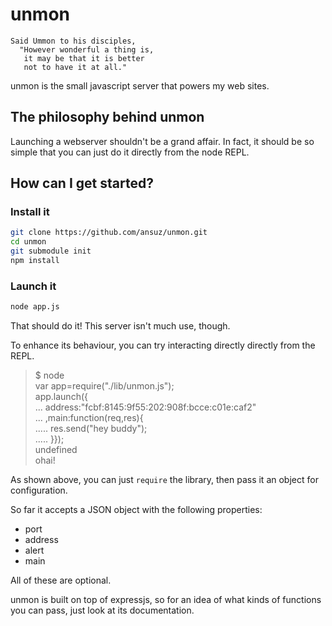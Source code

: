 # unmon

```text
Said Ummon to his disciples,
  "However wonderful a thing is,
   it may be that it is better
   not to have it at all."
```

unmon is the small javascript server that powers my web sites.

## The philosophy behind unmon

Launching a webserver shouldn't be a grand affair. In fact, it should be so simple that you can just do it directly from the node REPL.

## How can I get started?

### Install it

```bash
git clone https://github.com/ansuz/unmon.git
cd unmon
git submodule init
npm install
```

### Launch it

```bash
node app.js
```

That should do it! This server isn't much use, though.

To enhance its behaviour, you can try interacting directly directly from the REPL.

> $ node  
> var app=require("./lib/unmon.js");  
> app.launch({  
... address:"fcbf:8145:9f55:202:908f:bcce:c01e:caf2"  
... ,main:function(req,res){  
..... res.send("hey buddy");  
..... }});  
> undefined  
> ohai!  



As shown above, you can just `require` the library, then pass it an object for configuration.

So far it accepts a JSON object with the following properties:

* port
* address
* alert
* main

All of these are optional.

unmon is built on top of expressjs, so for an idea of what kinds of functions you can pass, just look at its documentation.
